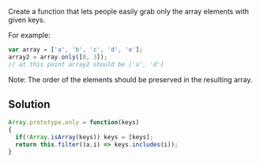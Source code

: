 Create a function that lets people easily grab only the array elements with given keys.

For example:

```js
var array = ['a', 'b', 'c', 'd', 'e'];
array2 = array.only([0, 3]);
// at this point array2 should be ['a', 'd']
```

Note: The order of the elements should be preserved in the resulting array.

## Solution

```js
Array.prototype.only = function(keys)
{
  if(!Array.isArray(keys)) keys = [keys];
  return this.filter((a,i) => keys.includes(i));
}
```
